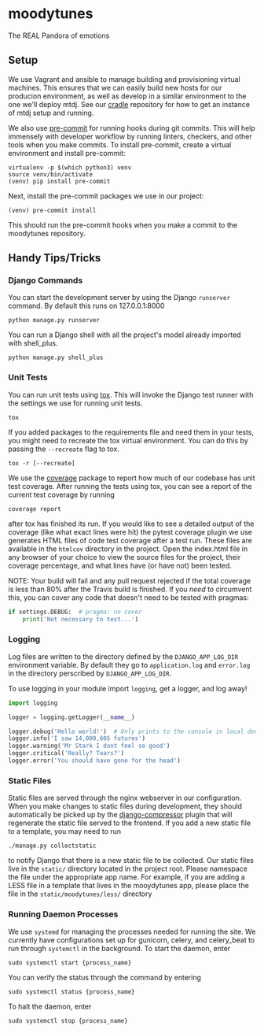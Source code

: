 # moodytunes
The REAL Pandora of emotions

## Setup

We use Vagrant and ansible to manage building and provisioning virtual machines. This ensures that we can easily build
new hosts for our producion environment, as well as develop in a similar environment to the one we'll deploy mtdj. See
our [cradle](https://github.com/Moody-Tunes/cradle#cradle) repository for how to get an instance of mtdj setup and running.

We also use [pre-commit](https://pre-commit.com/) for running hooks during git commits. This will help immensely with
developer workflow by running linters, checkers, and other tools when you make commits. To install pre-commit, create a
virtual environment and install pre-commit:

```shell script
virtualenv -p $(which python3) venv
source venv/bin/activate
(venv) pip install pre-commit
```

Next, install the pre-commit packages we use in our project:

```shell script
(venv) pre-commit install
```

This should run the pre-commit hooks when you make a commit to the moodytunes repository.

## Handy Tips/Tricks

### Django Commands

You can start the development server by using the Django `runserver` command. By default this runs on 127.0.0.1:8000

`python manage.py runserver`

You can run a Django shell with all the project's model already imported with shell_plus.

`python manage.py shell_plus`


### Unit Tests

You can run unit tests using [tox](https://tox.readthedocs.io/en/latest/). This will invoke the Django test runner with the settings we use for running unit tests.

`tox`

If you added packages to the requirements file and need them in your tests, you might need to recreate the tox
virtual environment. You can do this by passing the `--recreate` flag to tox.

`tox -r [--recreate]`

We use the [coverage](https://coverage.readthedocs.io/en/v4.5.x/) package to report how much of our codebase has unit
test coverage. After running the tests using tox, you can see a report of the current test coverage by running

`coverage report`

after tox has finished its run. If you would like to see a detailed output of the coverage (like what exact lines were hit) the
pytest coverage plugin we use generates HTML files of code test coverage after a test run. These files are available in
the `htmlcov` directory in the project. Open the index.html file in any browser of your choice to view the source files
for the project, their coverage percentage, and what lines have (or have not) been tested.

NOTE: Your build will fail and any pull request rejected if the total coverage is less than 80% after the Travis build
is finished. If you *need* to circumvent this, you can cover any code that doesn't need to be tested with pragmas:

```python
if settings.DEBUG:  # pragma: no cover
    print('Not necessary to test...')
```

### Logging

Log files are written to the directory defined by the `DJANGO_APP_LOG_DIR` environment variable.
By default they go to `application.log` and `error.log` in the directory perscribed by `DJANGO_APP_LOG_DIR`.

To use logging in your module import `logging`, get a logger, and log away!
```python
import logging

logger = logging.getLogger(__name__)

logger.debug('Hello world!')  # Only prints to the console in local development
logger.info('I saw 14,000,605 futures')
logger.warning('Mr Stark I dont feel so good')
logger.critical('Really? Tears?')
logger.error('You should have gone for the head')
```

### Static Files

Static files are served through the nginx webserver in our configuration. When you make changes to static files during
development, they should automatically be picked up by the [django-compressor](https://github.com/django-compressor/django-compressor)
plugin that will regenerate the static file served to the frontend. If you add a new static file to a template, you may
need to run

`./manage.py collectstatic`

to notify Django that there is a new static file to be collected. Our static files live in the `static/` directory located
in the project root. Please namespace the file under the appropriate app name. For example, if you are adding a LESS
file in a template that lives in the mooydytunes app, please place the file in the `static/moodytunes/less/` directory

### Running Daemon Processes

We use `systemd` for managing the processes needed for running the site. We currently have configurations set up for gunicorn, celery, and celery_beat to run through `systemctl` in the background. To start the daemon, enter

`sudo systemctl start {process_name}`

You can verify the status through the command by entering

`sudo systemctl status {process_name}`

To halt the daemon, enter

`sudo systemctl stop {process_name}`
